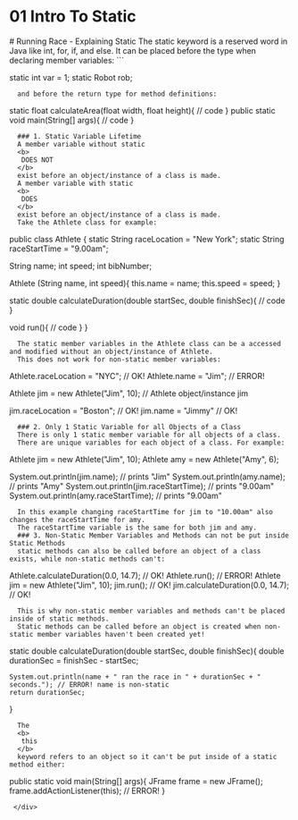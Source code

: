 # 01 Intro To Static


 <div id="moduleIndex">
  # Running Race - Explaining Static
  The static keyword is a reserved word in Java like int, for, if, and else.
  It can be placed before the type when declaring member variables:
  ```

static int var = 1;
static Robot rob;
    
```
  and before the return type for method definitions:
  ```

static float calculateArea(float width, float height){ // code }
public static void main(String[] args){ // code }
    
```
  ### 1. Static Variable Lifetime
  A member variable without static
  <b>
   DOES NOT
  </b>
  exist before an object/instance of a class is made.
  A member variable with static
  <b>
   DOES
  </b>
  exist before an object/instance of a class is made.
  Take the Athlete class for example:
  ```

public class Athlete {
  static String raceLocation = "New York";
  static String raceStartTime = "9.00am";

  String name;
  int speed;
  int bibNumber;
  
  Athlete (String name, int speed){
      this.name = name;
      this.speed = speed;
  }

  static double calculateDuration(double startSec, double finishSec){ // code }

  void run(){ // code }
}
    
```
  The static member variables in the Athlete class can be a accessed and modified without an object/instance of Athlete.
  This does not work for non-static member variables:
  ```

Athlete.raceLocation = "NYC";           // OK!
Athlete.name = "Jim";                   // ERROR!

Athlete jim = new Athlete("Jim", 10);   // Athlete object/instance jim

jim.raceLocation = "Boston";            // OK!
jim.name = "Jimmy"                      // OK!
    
```
  ### 2. Only 1 Static Variable for all Objects of a Class
  There is only 1 static member variable for all objects of a class.
  There are unique variables for each object of a class. For example:
  ```

Athlete jim = new Athlete("Jim", 10);
Athlete amy = new Athlete("Amy", 6);

System.out.println(jim.name);           // prints "Jim"
System.out.println(amy.name);           // prints "Amy"
System.out.println(jim.raceStartTime);  // prints "9.00am"
System.out.println(amy.raceStartTime);  // prints "9.00am"

```
  In this example changing raceStartTime for jim to "10.00am" also changes the raceStartTime for amy.
  The raceStartTime variable is the same for both jim and amy.
  ### 3. Non-Static Member Variables and Methods can not be put inside Static Methods
  static methods can also be called before an object of a class exists, while non-static methods can't:
  ```

Athlete.calculateDuration(0.0, 14.7);   // OK!
Athlete.run();                          // ERROR!
Athlete jim = new Athlete("Jim", 10);
jim.run();                              // OK!
jim.calculateDuration(0.0, 14.7);       // OK!
    
```
  This is why non-static member variables and methods can't be placed inside of static methods.
  Static methods can be called before an object is created when non-static member variables haven't been created yet!
  ```

static double calculateDuration(double startSec, double finishSec){
    double durationSec = finishSec - startSec;
    
    System.out.println(name + " ran the race in " + durationSec + " seconds."); // ERROR! name is non-static
    return durationSec;
}

```
  The
  <b>
   this
  </b>
  keyword refers to an object so it can't be put inside of a static method either:
  ```

public static void main(String[] args){
    JFrame frame = new JFrame();
    frame.addActionListener(this);      // ERROR!
}

```
 </div>

